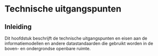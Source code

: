 # Technische uitgangspunten

## Inleiding
Dit hoofdstuk beschrijft de technische uitgangspunten en eisen aan de informatiemodellen en andere datastandaarden die gebruikt worden in de boven- en ondergrondse openbare ruimte.